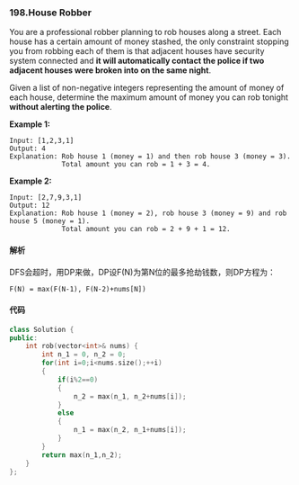 ### 198.House Robber

You are a professional robber planning to rob houses along a street. Each house has a certain amount of money stashed, the only constraint stopping you from robbing each of them is that adjacent houses have security system connected and **it will automatically contact the police if two adjacent houses were broken into on the same night**.

Given a list of non-negative integers representing the amount of money of each house, determine the maximum amount of money you can rob tonight **without alerting the police**.

**Example 1:**

```
Input: [1,2,3,1]
Output: 4
Explanation: Rob house 1 (money = 1) and then rob house 3 (money = 3).
             Total amount you can rob = 1 + 3 = 4.
```

**Example 2:**

```
Input: [2,7,9,3,1]
Output: 12
Explanation: Rob house 1 (money = 2), rob house 3 (money = 9) and rob house 5 (money = 1).
             Total amount you can rob = 2 + 9 + 1 = 12.
```

#### 解析

DFS会超时，用DP来做，DP设F(N)为第N位的最多抢劫钱数，则DP方程为：

```
F(N) = max(F(N-1), F(N-2)+nums[N])
```

#### 代码

```c++
class Solution {
public:
    int rob(vector<int>& nums) {
        int n_1 = 0, n_2 = 0;
        for(int i=0;i<nums.size();++i)
        {
            if(i%2==0)
            {
                n_2 = max(n_1, n_2+nums[i]);
            }
            else
            {
                n_1 = max(n_2, n_1+nums[i]);
            }
        }
        return max(n_1,n_2);
    }
};
```

